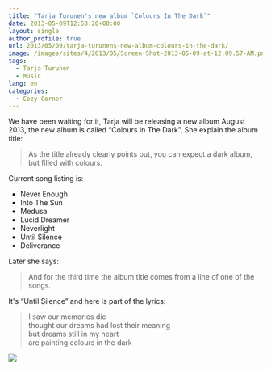 ```yaml
---
title: "Tarja Turunen's new album `Colours In The Dark`"
date: 2013-05-09T12:53:20+00:00
layout: single
author_profile: true
url: 2013/05/09/tarja-turunens-new-album-colours-in-the-dark/
image: /images/sites/4/2013/05/Screen-Shot-2013-05-09-at-12.09.57-AM.png
tags:
  - Tarja Turunen
  - Music
lang: en
categories: 
  - Cozy Corner
---
```

We have been waiting for it, Tarja will be releasing a new album August 2013, the new album is called “Colours In The Dark”, She explain the album title:

> As the title already clearly points out, you can expect a dark album, but filled with colours.

Current song listing is:

* Never Enough
* Into The Sun
* Medusa
* Lucid Dreamer
* Neverlight
* Until Silence
* Deliverance

Later she says:

> And for the third time the album title comes from a line of one of the songs.

It's “Until Silence” and here is part of the lyrics:

>I saw our memories die\
>thought our dreams had lost their meaning\
>but dreams still in my heart\
>are painting colours in the dark

![](/images/2013/05/Screen-Shot-2013-05-09-at-12.09.57-AM.png)
